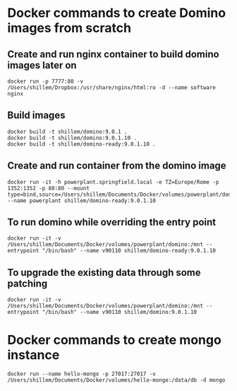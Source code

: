 # Docker commands to create Domino images from scratch

## Create and run nginx container to build domino images later on
```
docker run -p 7777:80 -v /Users/shillem/Dropbox:/usr/share/nginx/html:ro -d --name software nginx
```

## Build images
```
docker build -t shillem/domino:9.0.1 .
docker build -t shillem/domino:9.0.1.10 .
docker build -t shillem/domino-ready:9.0.1.10 .
```

## Create and run container from the domino image
```
docker run -it -h powerplant.springfield.local -e TZ=Europe/Rome -p 1352:1352 -p 80:80 --mount type=bind,source=/Users/shillem/Documents/Docker/volumes/powerplant/domino,target=/var/ibm/domino,consistency=consistent --name powerplant shillem/domino-ready:9.0.1.10
```

## To run domino while overriding the entry point
```
docker run -it -v /Users/shillem/Documents/Docker/volumes/powerplant/domino:/mnt --entrypoint "/bin/bash" --name v90110 shillem/domino-ready:9.0.1.10
```

## To upgrade the existing data through some patching
```
docker run -it -v /Users/shillem/Documents/Docker/volumes/powerplant/domino:/mnt --entrypoint "/bin/bash" --name v90110 shillem/domino:9.0.1.10
```

# Docker commands to create mongo instance
```
docker run --name hello-mongo -p 27017:27017 -v /Users/shillem/Documents/Docker/volumes/hello-mongo:/data/db -d mongo
```